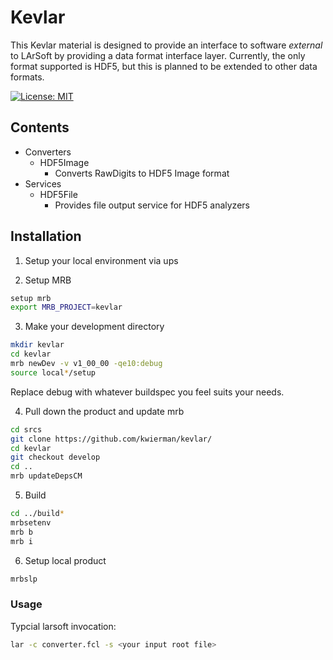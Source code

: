 # Kevlar

This Kevlar material is designed to provide an interface to software *external* to LArSoft by providing a data format interface layer. Currently, the only format supported is HDF5, but this is planned to be extended to other data formats.

[![License: MIT](https://img.shields.io/badge/License-MIT-yellow.svg)](https://opensource.org/licenses/MIT)

## Contents

* Converters
  * HDF5Image
    * Converts RawDigits to HDF5 Image format
* Services
  * HDF5File
    * Provides file output service for HDF5 analyzers

## Installation

1. Setup your local environment via ups

2. Setup MRB

~~~ bash
setup mrb
export MRB_PROJECT=kevlar
~~~

3. Make your development directory

~~~ bash
mkdir kevlar
cd kevlar
mrb newDev -v v1_00_00 -qe10:debug
source local*/setup
~~~

Replace debug with whatever buildspec you feel suits your needs.

4. Pull down the product and update mrb

~~~ bash
cd srcs
git clone https://github.com/kwierman/kevlar/
cd kevlar
git checkout develop
cd ..
mrb updateDepsCM
~~~

5. Build

~~~ bash
cd ../build*
mrbsetenv
mrb b 
mrb i
~~~

6. Setup local product

~~~ bash
mrbslp
~~~

### Usage

Typcial larsoft invocation:

~~~ bash
lar -c converter.fcl -s <your input root file>
~~~
